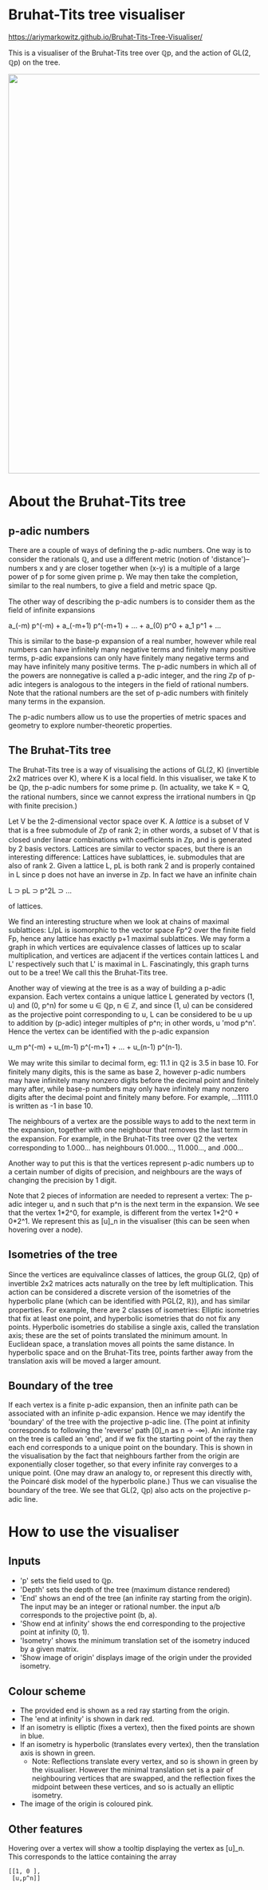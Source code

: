 # Bruhat-Tits tree visualiser

https://ariymarkowitz.github.io/Bruhat-Tits-Tree-Visualiser/

This is a visualiser of the Bruhat-Tits tree over ℚp, and the action of GL(2, ℚp) on the tree.

<img src=https://github.com/ariymarkowitz/Bruhat-Tits-Tree-Visualiser/blob/master/images/canvas.png width='800px'>

# About the Bruhat-Tits tree

## p-adic numbers

There are a couple of ways of defining the p-adic numbers. One way is to consider the rationals ℚ, and use a different metric (notion of 'distance')–numbers x and y are closer together when (x-y) is a multiple of a large power of p for some given prime p. We may then take the completion, similar to the real numbers, to give a field and metric space ℚp.

The other way of describing the p-adic numbers is to consider them as the field of infinite expansions

a_(-m) p^(-m) + a_(-m+1) p^(-m+1) + ... + a_(0) p^0 + a_1 p^1 + ...

This is similar to the base-p expansion of a real number, however while real numbers can have infinitely many negative terms and finitely many positive terms, p-adic expansions can only have finitely many negative terms and may have infinitely many positive terms. The p-adic numbers in which all of the powers are nonnegative is called a p-adic integer, and the ring ℤp of p-adic integers is analogous to the integers in the field of rational numbers. Note that the rational numbers are the set of p-adic numbers with finitely many terms in the expansion.

The p-adic numbers allow us to use the properties of metric spaces and geometry to explore number-theoretic properties.

## The Bruhat-Tits tree

The Bruhat-Tits tree is a way of visualising the actions of GL(2, K) (invertible 2x2 matrices over K), where K is a local field. In this visualiser, we take K to be ℚp, the p-adic numbers for some prime p. (In actuality, we take K = Q, the rational numbers, since we cannot express the irrational numbers in ℚp with finite precision.)

Let V be the 2-dimensional vector space over K. A *lattice* is a subset of V that is a free submodule of ℤp of rank 2; in other words, a subset of V that is closed under linear combinations with coefficients in ℤp, and is generated by 2 basis vectors. Lattices are similar to vector spaces, but there is an interesting difference: Lattices have sublattices, ie. submodules that are also of rank 2. Given a lattice L, pL is both rank 2 and is properly contained in L since p does not have an inverse in ℤp. In fact we have an infinite chain

L ⊃ pL ⊃ p^2L ⊃ ...

of lattices.

We find an interesting structure when we look at chains of maximal sublattices: L/pL is isomorphic to the vector space Fp^2 over the finite field Fp, hence any lattice has exactly p+1 maximal sublattices. We may form a graph in which vertices are equivalence classes of lattices up to scalar multiplication, and vertices are adjacent if the vertices contain lattices L and L' respectively such that L' is maximal in L. Fascinatingly, this graph turns out to be a tree! We call this the Bruhat-Tits tree.

Another way of viewing at the tree is as a way of building a p-adic expansion. Each vertex contains a unique lattice L generated by vectors (1, u) and (0, p^n) for some u ∈ ℚp, n ∈ ℤ, and since (1, u) can be considered as the projective point corresponding to u, L can be considered to be u up to addition by (p-adic) integer multiples of p^n; in other words, u 'mod p^n'. Hence the vertex can be identified with the p-adic expansion

u_m p^(-m) + u_(m-1) p^(-m+1) + ... + u_(n-1) p^(n-1).

We may write this similar to decimal form, eg: 11.1 in ℚ2 is 3.5 in base 10. For finitely many digits, this is the same as base 2, however p-adic numbers may have infinitely many nonzero digits before the decimal point and finitely many after, while base-p numbers may only have infinitely many nonzero digits after the decimal point and finitely many before. For example, ...11111.0 is written as -1 in base 10.

The neighbours of a vertex are the possible ways to add to the next term in the expansion, together with one neighbour that removes the last term in the expansion. For example, in the Bruhat-Tits tree over ℚ2 the vertex corresponding to 1.000... has neighbours 01.000...,  11.000..., and .000...

Another way to put this is that the vertices represent p-adic numbers up to a certain number of digits of precision, and neighbours are the ways of changing the precision by 1 digit.

Note that 2 pieces of information are needed to represent a vertex: The p-adic integer u, and n such that p^n is the next term in the expansion. We see that the vertex 1\*2^0, for example, is different from the vertex 1\*2^0 + 0\*2^1. We represent this as [u]\_n in the visualiser (this can be seen when hovering over a node).

## Isometries of the tree

Since the vertices are equivalince classes of lattices, the group GL(2, ℚp) of invertible 2x2 matrices acts naturally on the tree by left multiplication. This action can be considered a discrete version of the isometries of the hyperbolic plane (which can be identified with PGL(2, ℝ)), and has similar properties. For example, there are 2 classes of isometries: Elliptic isometries that fix at least one point, and hyperbolic isometries that do not fix any points. Hyperbolic isometries do stabilise a single axis, called the translation axis; these are the set of points translated the minimum amount. In Euclidean space, a translation moves all points the same distance. In hyperbolic space and on the Bruhat-Tits tree, points farther away from the translation axis will be moved a larger amount.

## Boundary of the tree

If each vertex is a finite p-adic expansion, then an infinite path can be associated with an infinite p-adic expansion. Hence we may identify the 'boundary' of the tree with the projective p-adic line. (The point at infinity corresponds to following the 'reverse' path [0]\_n as n → -∞). An infinite ray on the tree is called an 'end', and if we fix the starting point of the ray then each end corresponds to a unique point on the boundary. This is shown in the visualisation by the fact that neighbours farther from the origin are exponentially closer together, so that every infinite ray converges to a unique point. (One may draw an analogy to, or represent this directly with, the Poincaré disk model of the hyperbolic plane.) Thus we can visualise the boundary of the tree. We see that GL(2, ℚp) also acts on the projective p-adic line.

# How to use the visualiser

## Inputs

- 'p' sets the field used to ℚp.
- 'Depth' sets the depth of the tree (maximum distance rendered)
- 'End' shows an end of the tree (an infinite ray starting from the origin). The input may be an integer or rational number. the input a/b corresponds to the projective point (b, a).
- 'Show end at infinity' shows the end corresponding to the projective point at infinity (0, 1).
- 'Isometry' shows the minimum translation set of the isometry induced by a given matrix.
- 'Show image of origin' displays image of the origin under the provided isometry.

## Colour scheme

- The provided end is shown as a red ray starting from the origin.
- The 'end at infinity' is shown in dark red.
- If an isometry is elliptic (fixes a vertex), then the fixed points are shown in blue.
- If an isometry is hyperbolic (translates every vertex), then the translation axis is shown in green.
  - Note: Reflections translate every vertex, and so is shown in green by the visualiser. However the minimal translation set is a pair of neighbouring vertices that are swapped, and the reflection fixes the midpoint between these vertices, and so is actually an elliptic isometry.
- The image of the origin is coloured pink.

## Other features

Hovering over a vertex will show a tooltip displaying the vertex as [u]\_n. This corresponds to the lattice containing the array
```
[[1, 0 ],
 [u,p^n]]
```
